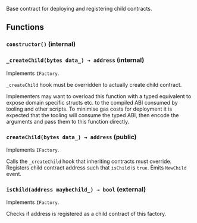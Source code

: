 Base contract for deploying and registering child contracts.





## Functions
### `constructor()` (internal)





### `_createChild(bytes data_) → address` (internal)

Implements `IFactory`.

`_createChild` hook must be overridden to actually create child
contract.

Implementers may want to overload this function with a typed equivalent
to expose domain specific structs etc. to the compiled ABI consumed by
tooling and other scripts. To minimise gas costs for deployment it is
expected that the tooling will consume the typed ABI, then encode the
arguments and pass them to this function directly.





### `createChild(bytes data_) → address` (public)

Implements `IFactory`.

Calls the `_createChild` hook that inheriting contracts must override.
Registers child contract address such that `isChild` is `true`.
Emits `NewChild` event.





### `isChild(address maybeChild_) → bool` (external)

Implements `IFactory`.

Checks if address is registered as a child contract of this factory.





